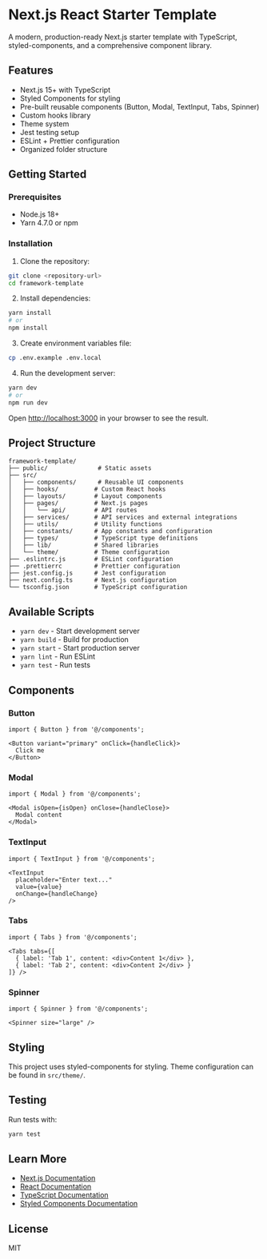 # Next.js React Starter Template

A modern, production-ready Next.js starter template with TypeScript, styled-components, and a comprehensive component library.

## Features

- Next.js 15+ with TypeScript
- Styled Components for styling
- Pre-built reusable components (Button, Modal, TextInput, Tabs, Spinner)
- Custom hooks library
- Theme system
- Jest testing setup
- ESLint + Prettier configuration
- Organized folder structure

## Getting Started

### Prerequisites

- Node.js 18+
- Yarn 4.7.0 or npm

### Installation

1. Clone the repository:
```bash
git clone <repository-url>
cd framework-template
```

2. Install dependencies:
```bash
yarn install
# or
npm install
```

3. Create environment variables file:
```bash
cp .env.example .env.local
```

4. Run the development server:
```bash
yarn dev
# or
npm run dev
```

Open [http://localhost:3000](http://localhost:3000) in your browser to see the result.

## Project Structure

```
framework-template/
├── public/              # Static assets
├── src/
│   ├── components/      # Reusable UI components
│   ├── hooks/          # Custom React hooks
│   ├── layouts/        # Layout components
│   ├── pages/          # Next.js pages
│   │   └── api/        # API routes
│   ├── services/       # API services and external integrations
│   ├── utils/          # Utility functions
│   ├── constants/      # App constants and configuration
│   ├── types/          # TypeScript type definitions
│   ├── lib/            # Shared libraries
│   └── theme/          # Theme configuration
├── .eslintrc.js        # ESLint configuration
├── .prettierrc         # Prettier configuration
├── jest.config.js      # Jest configuration
├── next.config.ts      # Next.js configuration
└── tsconfig.json       # TypeScript configuration
```

## Available Scripts

- `yarn dev` - Start development server
- `yarn build` - Build for production
- `yarn start` - Start production server
- `yarn lint` - Run ESLint
- `yarn test` - Run tests

## Components

### Button
```tsx
import { Button } from '@/components';

<Button variant="primary" onClick={handleClick}>
  Click me
</Button>
```

### Modal
```tsx
import { Modal } from '@/components';

<Modal isOpen={isOpen} onClose={handleClose}>
  Modal content
</Modal>
```

### TextInput
```tsx
import { TextInput } from '@/components';

<TextInput
  placeholder="Enter text..."
  value={value}
  onChange={handleChange}
/>
```

### Tabs
```tsx
import { Tabs } from '@/components';

<Tabs tabs={[
  { label: 'Tab 1', content: <div>Content 1</div> },
  { label: 'Tab 2', content: <div>Content 2</div> }
]} />
```

### Spinner
```tsx
import { Spinner } from '@/components';

<Spinner size="large" />
```

## Styling

This project uses styled-components for styling. Theme configuration can be found in `src/theme/`.

## Testing

Run tests with:
```bash
yarn test
```

## Learn More

- [Next.js Documentation](https://nextjs.org/docs)
- [React Documentation](https://react.dev)
- [TypeScript Documentation](https://www.typescriptlang.org/docs)
- [Styled Components Documentation](https://styled-components.com/docs)

## License

MIT
